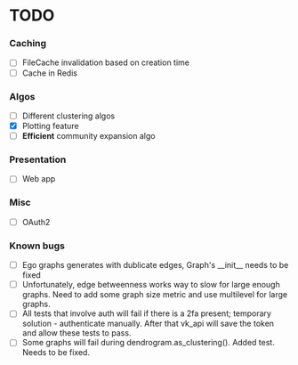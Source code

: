 # TODO

### Caching
- [ ] FileCache invalidation based on creation time
- [ ] Cache in Redis

### Algos
- [ ] Different clustering algos
- [x] Plotting feature
- [ ] **Efficient** community expansion algo

### Presentation
- [ ] Web app

### Misc
- [ ] OAuth2

### Known bugs
- [ ] Ego graphs generates with dublicate edges, Graph's \_\_init\_\_ needs to be fixed
- [ ] Unfortunately, edge betweenness works way to slow for large enough graphs. Need to add some graph size metric and use multilevel for large graphs.
- [ ] All tests that involve auth will fail if there is a 2fa present; temporary solution - authenticate manually. After that vk_api will save the token and allow these tests to pass.
- [ ] Some graphs will fail during dendrogram.as_clustering(). Added test. Needs to be fixed.
